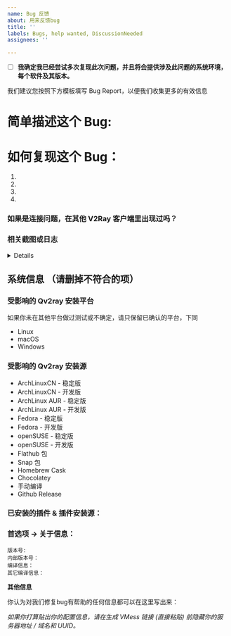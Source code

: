 ```yaml
---
name: Bug 反馈
about: 用来反馈bug
title: ''
labels: Bugs, help wanted, DiscussionNeeded
assignees: ''

---
```


- [ ] **我确定我已经尝试多次复现此次问题，并且将会提供涉及此问题的系统环境，每个软件及其版本。**

我们建议您按照下方模板填写 Bug Report，以便我们收集更多的有效信息

# 简单描述这个 Bug:



# 如何复现这个 Bug：

1. 
2. 
3. 
4. 

### 如果是连接问题，在其他 V2Ray 客户端里出现过吗？ 



### 相关截图或日志

<details>

```
Qv2ray 日志：


```

</details>


## 系统信息 （请删掉不符合的项）

### 受影响的 Qv2ray 安装平台

如果你未在其他平台做过测试或不确定，请只保留已确认的平台，下同

- Linux
- macOS
- Windows

### 受影响的 Qv2ray 安装源

- ArchLinuxCN - 稳定版
- ArchLinuxCN - 开发版
- ArchLinux AUR - 稳定版
- ArchLinux AUR - 开发版
- Fedora - 稳定版
- Fedora - 开发版
- openSUSE - 稳定版
- openSUSE - 开发版
- Flathub 包
- Snap 包
- Homebrew Cask
- Chocolatey
- 手动编译
- Github Release

### 已安装的插件 & 插件安装源：


### 首选项 -> 关于信息：

```
版本号: 
内部版本号：
编译信息：
其它编译信息：
```

**其他信息**

你认为对我们修复bug有帮助的任何信息都可以在这里写出来：

*如果你打算贴出你的配置信息，请在生成 VMess 链接 (直接粘贴) 前隐藏你的服务器地址 / 域名和 UUID。*
